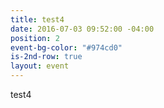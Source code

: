 ```yaml
---
title: test4
date: 2016-07-03 09:52:00 -04:00
position: 2
event-bg-color: "#974cd0"
is-2nd-row: true
layout: event
---
```


test4
